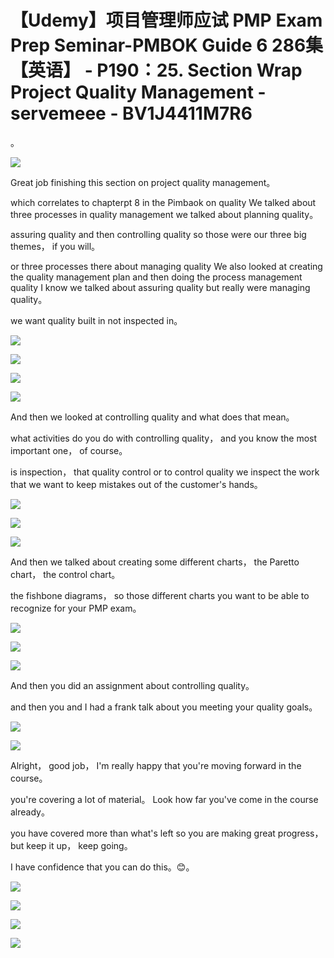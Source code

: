 # 【Udemy】项目管理师应试 PMP Exam Prep Seminar-PMBOK Guide 6  286集【英语】 - P190：25. Section Wrap Project Quality Management - servemeee - BV1J4411M7R6

。

![](img/0c8d6f964d2aceaad5a9179c3e588c09_1.png)

Great job finishing this section on project quality management。

 which correlates to chapterpt 8 in the Pimbaok on quality We talked about three processes in quality management we talked about planning quality。

 assuring quality and then controlling quality so those were our three big themes， if you will。

 or three processes there about managing quality We also looked at creating the quality management plan and then doing the process management quality I know we talked about assuring quality but really were managing quality。

 we want quality built in not inspected in。

![](img/0c8d6f964d2aceaad5a9179c3e588c09_3.png)

![](img/0c8d6f964d2aceaad5a9179c3e588c09_4.png)

![](img/0c8d6f964d2aceaad5a9179c3e588c09_5.png)

![](img/0c8d6f964d2aceaad5a9179c3e588c09_6.png)

And then we looked at controlling quality and what does that mean。

 what activities do you do with controlling quality， and you know the most important one， of course。

 is inspection， that quality control or to control quality we inspect the work that we want to keep mistakes out of the customer's hands。



![](img/0c8d6f964d2aceaad5a9179c3e588c09_8.png)

![](img/0c8d6f964d2aceaad5a9179c3e588c09_9.png)

![](img/0c8d6f964d2aceaad5a9179c3e588c09_10.png)

And then we talked about creating some different charts， the Paretto chart， the control chart。

 the fishbone diagrams， so those different charts you want to be able to recognize for your PMP exam。



![](img/0c8d6f964d2aceaad5a9179c3e588c09_12.png)

![](img/0c8d6f964d2aceaad5a9179c3e588c09_13.png)

![](img/0c8d6f964d2aceaad5a9179c3e588c09_14.png)

And then you did an assignment about controlling quality。

 and then you and I had a frank talk about you meeting your quality goals。



![](img/0c8d6f964d2aceaad5a9179c3e588c09_16.png)

![](img/0c8d6f964d2aceaad5a9179c3e588c09_17.png)

Alright， good job， I'm really happy that you're moving forward in the course。

 you're covering a lot of material。 Look how far you've come in the course already。

 you have covered more than what's left so you are making great progress， but keep it up， keep going。

 I have confidence that you can do this。😊。

![](img/0c8d6f964d2aceaad5a9179c3e588c09_19.png)

![](img/0c8d6f964d2aceaad5a9179c3e588c09_20.png)

![](img/0c8d6f964d2aceaad5a9179c3e588c09_21.png)

![](img/0c8d6f964d2aceaad5a9179c3e588c09_22.png)